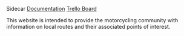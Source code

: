 Sidecar
[Documentation](https://github.com/Bio-JRMD-Capstone/Documentation)
[Trello Board](https://trello.com/invite/b/g8IkiLd9/7da26b38e9e5ceb8c4cef7c1eff43333/sidecar)

This website is intended to provide the motorcycling community with information on local routes and their associated
points of interest.
